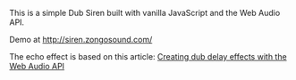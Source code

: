 This is a simple Dub Siren built with vanilla JavaScript and the Web Audio API.

Demo at http://siren.zongosound.com/

The echo effect is based on this article: [Creating dub delay effects with the Web Audio API](http://blog.chrislowis.co.uk/2014/07/23/dub-delay-web-audio-api.html)
